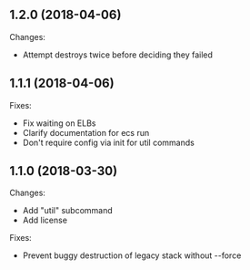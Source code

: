 ## 1.2.0 (2018-04-06)
Changes:
- Attempt destroys twice before deciding they failed

## 1.1.1 (2018-04-06)
Fixes:
- Fix waiting on ELBs
- Clarify documentation for ecs run
- Don't require config via init for util commands

## 1.1.0 (2018-03-30)
Changes:
- Add "util" subcommand
- Add license

Fixes:
- Prevent buggy destruction of legacy stack without --force

